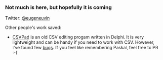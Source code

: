 ### Not much is here, but hopefully it is coming

Twitter: [@eugeneuvin](https://twitter.com/eugeneuvin)

Other people's work saved: 

* [CSVPad](https://github.com/EugeneUvin/CSVPad) is an old CSV editing progam written in Delphi. It is very lightweight and can be handy if you need to work with CSV. However,  I've found few [bugs](https://github.com/EugeneUvin/CSVPad/issues). If you feel like remembering Paskal, feel free to PR :-)

<!--
**EugeneUvin/EugeneUvin** is a ✨ _special_ ✨ repository because its `README.md` (this file) appears on your GitHub profile.

Here are some ideas to get you started:

- 🔭 I’m currently working on ...
- 🌱 I’m currently learning ...
- 👯 I’m looking to collaborate on ...
- 🤔 I’m looking for help with ...
- 💬 Ask me about ...
- 📫 How to reach me: ...
- 😄 Pronouns: ...
- ⚡ Fun fact: ...
-->
